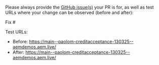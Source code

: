Please always provide the [GitHub issue(s)](../issues) your PR is for, as well as test URLs where your change can be observed (before and after):

Fix #<gh-issue-id>

Test URLs:
- Before: https://main--paolom-creditacceptance-130325--aemdemos.aem.live/
- After: https://main--paolom-creditacceptance-130325--aemdemos.aem.live/
